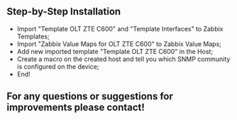 ## Step-by-Step Installation

- Import "Template OLT ZTE C600" and "Template Interfaces" to Zabbix Templates;
- Import "Zabbix Value Maps for OLT ZTE C600" to Zabbix Value Maps;
- Add new imported template "Template OLT ZTE C600" in the Host;
- Create a macro on the created host and tell you which SNMP community is configured on the device;
- End!

## For any questions or suggestions for improvements please contact!
